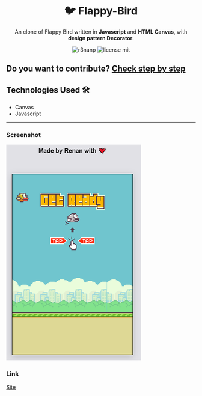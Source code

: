<div align="center">

# 🐦 Flappy-Bird

</div>

<div align="center">

  An clone of Flappy Bird written in **Javascript** and **HTML Canvas**, with **design pattern Decorator**.

</div>

<div align="center">

![r3nanp](https://img.shields.io/badge/r3nanp-flappy--bird-blue?style=for-the-badge&logo=twitter&logoColor=white)
![license mit](https://img.shields.io/github/license/r3nanp/flappy-bird?color=blue&label=LICENSE&logo=github&style=for-the-badge)

</div>

**Do you want to contribute?**
<a href="./.github/CONTRIBUTING.md"> Check step by step </a>
---

## Technologies Used 🛠

- Canvas
- Javascript
---
### Screenshot

<img src="./.github/screenshot.png" />

### Link

[Site](https://r3nanp-flappy-bird-clone.netlify.app)
